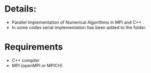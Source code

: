 # Details:
- Parallel Implementation of Numerical Algorithms in MPI and  C++ .
- In some codes serial implementation has been added to the folder.



# Requirements
- C++ compiler
- MPI (openMPI or MPICH)

